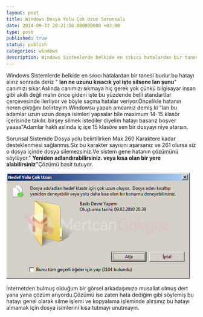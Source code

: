 ```yaml
---
layout: post
title: Windows Dosya Yolu Çok Uzun Sorunsalı
date: 2014-09-22 20:21:58.000000000 +03:00
type: post
published: true
status: publish
categories: windows
description: Windows Sistemlerde belkide en sıkıcı hatalardan bir tanesi budur.bu hatayı alırız sonrada deriz "lan ne uzunu kısacık yol işte silsene lan
---
```

Windows Sistemlerde belkide en sıkıcı hatalardan bir tanesi budur.bu hatayı alırız sonrada deriz " **lan ne uzunu kısacık yol işte silsene lan şunu**" canımızı sıkar.Aslında canımızı sıkmaya hiç gerek yok çünkü bilgisayar insan gibi akıllı değil malın önce gideni işte bu yüzdende belli standartlar çerçevesinde ilerliyor ve böyle saçma hatalar veriyor.Öncelikle hatanın neren çıktığını belirteyim.Windowsu yapan amcamız demiş ki "lan bu adamlar uzun uzun dosya isimleri yapsalar bile maximum 14-15 klasör içerisinde takılır. birşey silmek istediler diyelim hatayı basarız boşver yaaaa"Adamlar haklı aslında iç içe 15 klasöre sen bir dosyayı niye atarsın.

Sorunsal Sistemde Dosya yolu belirtilirken Max 260 Karaktere kadar desteklenmesi sağlanmış.Siz bu karakter sayısını aşarsanız ve 261 olursa siz o dosya içinde dosya silemezsiniz.Ve sistem gene hatanın çözümünü söylüyor." **Yeniden adlandırabilirsiniz. veya kısa olan bir yere alabilirsiniz**"Çözümü basit tutuyor.

![dosyayoluuzungorsel1](/assets/dosyayoluuzungorsel1.png)

İnternetden bulmuş olduğum bir görsel arkadaşımıza musallat olmuş dert yana yana çözüm arıyordu.Çözümü ise zaten hata dediğim gibi söylemiş bu hatayı genel olarak silme işlemi ve kopyalama işleminde alırsınız bu hatayı almamak için dosya isimlerini kısa tutmayı unutmayın.
